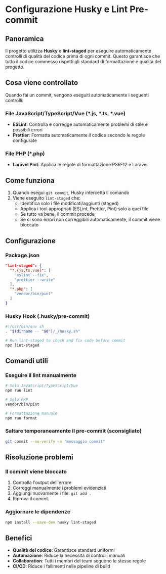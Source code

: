 # Configurazione Husky e Lint Pre-commit

## Panoramica

Il progetto utilizza **Husky** e **lint-staged** per eseguire automaticamente controlli di qualità del codice prima di ogni commit. Questo garantisce che tutto il codice commesso rispetti gli standard di formattazione e qualità del progetto.

## Cosa viene controllato

Quando fai un commit, vengono eseguiti automaticamente i seguenti controlli:

### File JavaScript/TypeScript/Vue (*.js, *.ts, *.vue)
- **ESLint**: Controlla e corregge automaticamente problemi di stile e possibili errori
- **Prettier**: Formatta automaticamente il codice secondo le regole configurate

### File PHP (*.php)
- **Laravel Pint**: Applica le regole di formattazione PSR-12 e Laravel

## Come funziona

1. Quando esegui `git commit`, Husky intercetta il comando
2. Viene eseguito `lint-staged` che:
   - Identifica solo i file modificati/aggiunti (staged)
   - Applica i tool appropriati (ESLint, Prettier, Pint) solo a quei file
   - Se tutto va bene, il commit procede
   - Se ci sono errori non correggibili automaticamente, il commit viene bloccato

## Configurazione

### Package.json
```json
"lint-staged": {
  "*.{js,ts,vue}": [
    "eslint --fix",
    "prettier --write"
  ],
  "*.php": [
    "vendor/bin/pint"
  ]
}
```

### Husky Hook (.husky/pre-commit)
```bash
#!/usr/bin/env sh
. "$(dirname -- "$0")/_/husky.sh"

# Run lint-staged to check and fix code before commit
npx lint-staged
```

## Comandi utili

### Eseguire il lint manualmente
```bash
# Solo JavaScript/TypeScript/Vue
npm run lint

# Solo PHP
vendor/bin/pint

# Formattazione manuale
npm run format
```

### Saltare temporaneamente il pre-commit (sconsigliato)
```bash
git commit --no-verify -m "messaggio commit"
```

## Risoluzione problemi

### Il commit viene bloccato
1. Controlla l'output dell'errore
2. Correggi manualmente i problemi evidenziati
3. Aggiungi nuovamente i file: `git add .`
4. Riprova il commit

### Aggiornare le dipendenze
```bash
npm install --save-dev husky lint-staged
```

## Benefici

- **Qualità del codice**: Garantisce standard uniformi
- **Automazione**: Riduce la necessità di controlli manuali
- **Collaboration**: Tutti i membri del team seguono le stesse regole
- **CI/CD**: Riduce i fallimenti nelle pipeline di build
